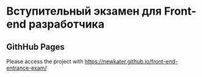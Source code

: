 
# Вступительный экзамен для Front-end разработчика

## GithHub Pages

Please access the project with https://newkater.github.io/front-end-entrance-exam/
